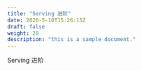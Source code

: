 ```yaml
---
title: "Serving 进阶"
date: 2020-5-10T15:26:15Z
draft: false
weight: 20
description: "this is a sample document."
---
```


Serving 进阶